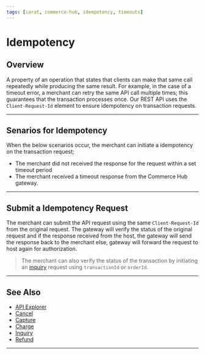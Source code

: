 ```yaml
---
tags: [carat, commerce-hub, idempotency, timeouts]
---
```



# Idempotency

## Overview

A property of an operation that states that clients can make that same call repeatedly while producing the same result. For example, in the case of a timeout error, a merchant can retry the same API call multiple times; this guarantees that the transaction processes once. Our REST API uses the `Client-Request-Id` element to ensure idempotency on transaction requests.

---

## Senarios for Idempotency

When the below scenarios occur, the merchant can initiate a idempotency on the transaction request;

- The merchant did not received the response for the request within a set timeout period
- The merchant received a timeout response from the Commerce Hub gateway.

---

## Submit a Idempotency Request

The merchant can submit the API request using the same `Client-Request-Id` from the original request. The gateway will verify the status of the original request and if the response received from the host, the gateway will send the response back to the merchant else, gateway will forward the request to host again for authorization.

<!-- theme : info -->
>The merchant can also verify the status of the transaction by initiating an [inquiry](?path=docs/Resources/API-Documents/Payments/Inquiry.md) request using `transactionId` or `orderId`.

---

## See Also

- [API Explorer](url)
- [Cancel](?path=docs/Resources/API-Documents/Payments/Cancel.md)
- [Capture](?path=docs/Resources/API-Documents/Payments/Capture.md)
- [Charge](?path=docs/Resources/API-Documents/Payments/Charges.md)
- [Inquiry](?path=docs/Resources/API-Documents/Payments/Inquiry.md)
- [Refund](?path=docs/Resources/API-Documents/Payments/Refund.md)

---

